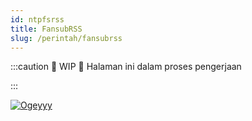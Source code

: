 ```yaml
---
id: ntpfsrss
title: FansubRSS
slug: /perintah/fansubrss
---
```


:::caution 🚧 WIP 🚧
Halaman ini dalam proses pengerjaan

:::

[![Ogeyyy](https://i.ytimg.com/vi/DETMkvZ0G_Q/maxresdefault.jpg)](https://github.com/naoTimesdev/website)
